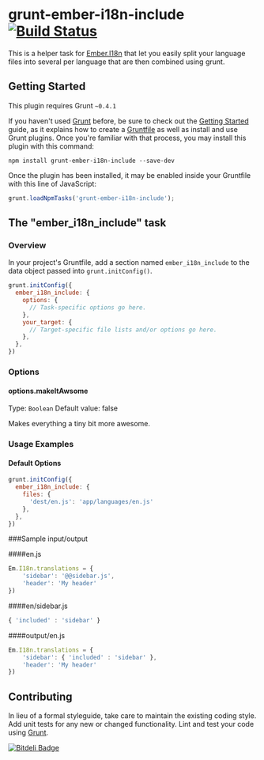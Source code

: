 ﻿# grunt-ember-i18n-include [![Build Status](https://travis-ci.org/karl-sjogren/grunt-ember-i18n-include.png?branch=master)](https://travis-ci.org/karl-sjogren/grunt-ember-i18n-include)

This is a helper task for [Ember.I18n](https://github.com/jamesarosen/ember-i18n) that let you easily split your language files into several per language that are then combined using grunt. 

## Getting Started
This plugin requires Grunt `~0.4.1`

If you haven't used [Grunt](http://gruntjs.com/) before, be sure to check out the [Getting Started](http://gruntjs.com/getting-started) guide, as it explains how to create a [Gruntfile](http://gruntjs.com/sample-gruntfile) as well as install and use Grunt plugins. Once you're familiar with that process, you may install this plugin with this command:

```shell
npm install grunt-ember-i18n-include --save-dev
```

Once the plugin has been installed, it may be enabled inside your Gruntfile with this line of JavaScript:

```js
grunt.loadNpmTasks('grunt-ember-i18n-include');
```

## The "ember_i18n_include" task

### Overview
In your project's Gruntfile, add a section named `ember_i18n_include` to the data object passed into `grunt.initConfig()`.

```js
grunt.initConfig({
  ember_i18n_include: {
    options: {
      // Task-specific options go here.
    },
    your_target: {
      // Target-specific file lists and/or options go here.
    },
  },
})
```

### Options

#### options.makeItAwsome
Type: `Boolean`
Default value: false

Makes everything a tiny bit more awesome.

### Usage Examples

#### Default Options

```js
grunt.initConfig({
  ember_i18n_include: {
    files: {
      'dest/en.js': 'app/languages/en.js'
    },
  },
})
```

###Sample input/output

####en.js
```js
Em.I18n.translations = {
    'sidebar': '@@sidebar.js',
    'header': 'My header'
})
```

####en/sidebar.js
```js
{ 'included' : 'sidebar' }
```

####output/en.js
```js
Em.I18n.translations = {
    'sidebar': { 'included' : 'sidebar' },
    'header': 'My header'
})
```

## Contributing
In lieu of a formal styleguide, take care to maintain the existing coding style. Add unit tests for any new or changed functionality. Lint and test your code using [Grunt](http://gruntjs.com/).

[![Bitdeli Badge](https://d2weczhvl823v0.cloudfront.net/karl-sjogren/grunt-ember-i18n-include/trend.png)](https://bitdeli.com/free "Bitdeli Badge")

